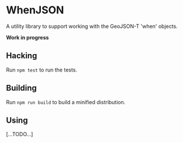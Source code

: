 # WhenJSON

A utility library to support working with the GeoJSON-T 'when' objects.

__Work in progress__

## Hacking

Run `npm test` to run the tests.

## Building

Run `npm run build` to build a minified distribution.

## Using

[...TODO...]

